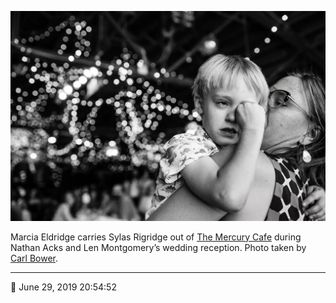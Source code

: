 ![Marcia Eldridge carries Sylas Rigridge out of the Mercury Cafe](assets/e8b10f65e777a7812e2991b9ed955ac7.webp)

Marcia Eldridge carries Sylas Rigridge out of [The Mercury Cafe](http://mercurycafe.com/) during Nathan Acks and Len Montgomery’s wedding reception. Photo taken by [Carl Bower](http://carlbowerphotos.com/).

- - - -

📅 June 29, 2019 20:54:52
